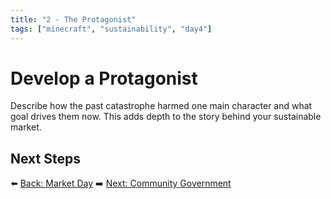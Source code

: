 ```yaml
---
title: "2 - The Protagonist"
tags: ["minecraft", "sustainability", "day4"]
---
```

# Develop a Protagonist

Describe how the past catastrophe harmed one main character and what goal drives them now. This adds depth to the story behind your sustainable market.

## Next Steps

⬅️ [Back: Market Day](/sustainability_lab/Day-4/00_market)
➡️ [Next: Community Government](/sustainability_lab/Day-5/00_government)
